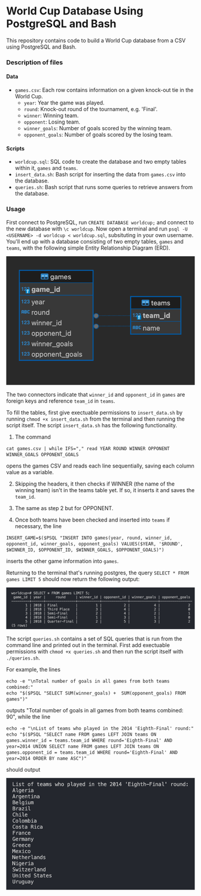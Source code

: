 # World Cup Database Using PostgreSQL and Bash
This repository contains code to build a World Cup database from a CSV using PostgreSQL and Bash. 

### Description of files
#### Data
- `games.csv`: Each row contains information on a given knock-out tie in the World Cup.
    - `year`: Year the game was played.
    - `round`: Knock-out round of the tournament, e.g. 'Final'.
    - `winner`: Winning team. 
    - `opponent`: Losing team.
    - `winner_goals`: Number of goals scored by the winning team.
    - `opponent_goals`: Number of goals scored by the losing team.

#### Scripts
- `worldcup.sql`: SQL code to create the database and two empty tables within it, `games` and `teams`.
- `insert_data.sh`: Bash script for inserting the data from `games.csv` into the database.
- `queries.sh`: Bash script that runs some queries to retrieve answers from the database.

### Usage 
First connect to PostgreSQL, run `CREATE DATABASE worldcup;` and connect to the new database with `\c worldcup`. Now open a terminal and run `psql -U <USERNAME> -d worldcup < worldcup.sql`, subsituting in your own username. You'll end up with a database consisting of two empty tables, `games` and `teams`, with the following simple Entity Relationship Diagram (ERD).

![ERD](./images/erd.png)

The two connectors indicate that `winner_id` and `opponent_id` in `games` are foreign keys and reference `team_id` in `teams`.

To fill the tables, first give exectuable permissions to `insert_data.sh` by running `chmod +x insert_data.sh` from the terminal and then running the script itself. The script `insert_data.sh` has the following functionality.

1. The command 
```
cat games.csv | while IFS="," read YEAR ROUND WINNER OPPONENT WINNER_GOALS OPPONENT_GOALS
``` 
opens the games CSV and reads each line sequentially, saving each column value as a variable.

2. Skipping the headers, it then checks if WINNER (the name of the winning team) isn't in the teams table yet. If so, it inserts it and saves the `team_id`.

3. The same as step 2 but for OPPONENT.

4. Once both teams have been checked and inserted into `teams` if necessary, the line 
```
INSERT_GAME=$($PSQL "INSERT INTO games(year, round, winner_id, opponent_id, winner_goals, opponent_goals) VALUES($YEAR, '$ROUND', $WINNER_ID, $OPPONENT_ID, $WINNER_GOALS, $OPPONENT_GOALS)")
```
inserts the other game information into `games`. 

Returning to the terminal that's running postgres, the query `SELECT * FROM games LIMIT 5` should now return the following output:

![ERD](./images/confirm_data_inserted.png)

The script `queries.sh` contains a set of SQL queries that is run from the command line and printed out in the terminal. First add exectuable permissions with `chmod +x queries.sh` and then run the script itself with `./queries.sh`.

For example, the lines
```
echo -e "\nTotal number of goals in all games from both teams combined:"
echo "$($PSQL "SELECT SUM(winner_goals) +  SUM(opponent_goals) FROM games")"
```
outputs "Total number of goals in all games from both teams combined:
90", while the line
```
echo -e "\nList of teams who played in the 2014 'Eighth-Final' round:"
echo "$($PSQL "SELECT name FROM games LEFT JOIN teams ON games.winner_id = teams.team_id WHERE round='Eighth-Final' AND year=2014 UNION SELECT name FROM games LEFT JOIN teams ON games.opponent_id = teams.team_id WHERE round='Eighth-Final' AND year=2014 ORDER BY name ASC")"
```
should output 

![ERD](./images/query_output.png)








